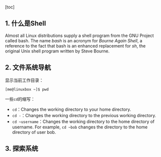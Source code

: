 [toc]

## 1. 什么是Shell

Almost all Linux distributions supply a shell program from the GNU Project called bash. The name *bash* is an acronym for *Bourne Again Shell*, a reference to the fact that bash is an enhanced replacement for *sh*, the original Unix shell program written by Steve Bourne.

## 2. 文件系统导航

显示当前工作目录：

    [me@linuxbox ~]$ pwd

一些`cd`的缩写：

- `cd`：Changes the working directory to your home directory.
- `cd -`：Changes the working directory to the previous working directory.
- `cd ~username`：Changes the working directory to the home directory of username. For example, `cd ~bob` changes the directory to the home directory of user bob.

## 3. 探索系统

